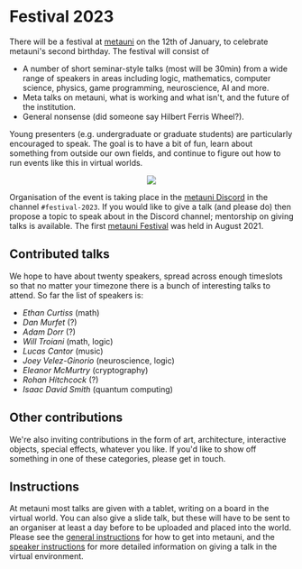 # Festival 2023

There will be a festival at [metauni](https://www.metauni.org) on the 12th of January, to celebrate metauni's second birthday. The festival will consist of

* A number of short seminar-style talks (most will be 30min) from a wide range of speakers in areas including logic, mathematics, computer science, physics, game programming, neuroscience, AI and more. 
* Meta talks on metauni, what is working and what isn't, and the future of the institution.
* General nonsense (did someone say Hilbert Ferris Wheel?).

Young presenters (e.g. undergraduate or graduate students) are particularly encouraged to speak. The goal is to have a bit of fun, learn about something from outside our own fields, and continue to figure out how to run events like this in virtual worlds. 

<p align="center">
<img src="https://user-images.githubusercontent.com/320329/201472401-d4fa2fc7-e83d-4958-9585-a1f8c5f96948.png">
</p>

Organisation of the event is taking place in the [metauni Discord](https://discord.gg/9yBaAxPSK8) in the channel `#festival-2023`. If you would like to give a talk (and please do) then propose a topic to speak about in the Discord channel; mentorship on giving talks is available. The first [metauni Festival](https://metauni.org/posts/festival/festival) was held in August 2021.

## Contributed talks

We hope to have about twenty speakers, spread across enough timeslots so that no matter your timezone there is a bunch of interesting talks to attend. So far the list of speakers is:

* *Ethan Curtiss* (math)
* *Dan Murfet* (?)
* *Adam Dorr* (?)
* *Will Troiani* (math, logic)
* *Lucas Cantor* (music)
* *Joey Velez-Ginorio* (neuroscience, logic)
* *Eleanor McMurtry* (cryptography)
* *Rohan Hitchcock* (?)
* *Isaac David Smith* (quantum computing)

## Other contributions

We're also inviting contributions in the form of art, architecture, interactive objects, special effects, whatever you like. If you'd like to show off something in one of these categories, please get in touch.

## Instructions

At metauni most talks are given with a tablet, writing on a board in the virtual world. You can also give a slide talk, but these will have to be sent to an organiser at least a day before to be uploaded and placed into the world. Please see the [general instructions](https://metauni.org/posts/instructions/instructions) for how to get into metauni, and the [speaker instructions](https://metauni.org/posts/instructions/instructions-admin) for more detailed information on giving a talk in the virtual environment.
